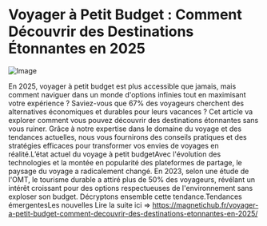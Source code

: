 # Voyager à Petit Budget : Comment Découvrir des Destinations Étonnantes en 2025

![Image](https://images.pexels.com/photos/3163927/pexels-photo-3163927.jpeg?auto=compress&cs=tinysrgb&h=650&w=940)

En 2025, voyager à petit budget est plus accessible que jamais, mais comment naviguer dans un monde d'options infinies tout en maximisant votre expérience ? Saviez-vous que 67% des voyageurs cherchent des alternatives économiques et durables pour leurs vacances ? Cet article va explorer comment vous pouvez découvrir des destinations étonnantes sans vous ruiner. Grâce à notre expertise dans le domaine du voyage et des tendances actuelles, nous vous fournirons des conseils pratiques et des stratégies efficaces pour transformer vos envies de voyages en réalité.L’état actuel du voyage à petit budgetAvec l'évolution des technologies et la montée en popularité des plateformes de partage, le paysage du voyage a radicalement changé. En 2023, selon une étude de l'OMT, le tourisme durable a attiré plus de 50% des voyageurs, révélant un intérêt croissant pour des options respectueuses de l'environnement sans exploser son budget. Décryptons ensemble cette tendance.Tendances émergentesLes nouvelles Lire la suite ici => https://magnetichub.fr/voyager-a-petit-budget-comment-decouvrir-des-destinations-etonnantes-en-2025/
